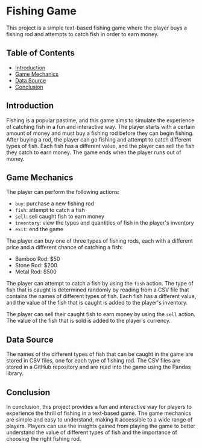 # Fishing Game

This project is a simple text-based fishing game where the player buys a fishing rod and attempts to catch fish in order to earn money.

## Table of Contents

- [Introduction](#introduction)
- [Game Mechanics](#game-mechanics)
- [Data Source](#data-source)
- [Conclusion](#conclusion)

## Introduction

Fishing is a popular pastime, and this game aims to simulate the experience of catching fish in a fun and interactive way. The player starts with a certain amount of money and must buy a fishing rod before they can begin fishing. After buying a rod, the player can go fishing and attempt to catch different types of fish. Each fish has a different value, and the player can sell the fish they catch to earn money. The game ends when the player runs out of money.

## Game Mechanics

The player can perform the following actions:

- `buy`: purchase a new fishing rod
- `fish`: attempt to catch a fish
- `sell`: sell caught fish to earn money
- `inventory`: view the types and quantities of fish in the player's inventory
- `exit`: end the game

The player can buy one of three types of fishing rods, each with a different price and a different chance of catching a fish:

- Bamboo Rod: $50
- Stone Rod: $200
- Metal Rod: $500

The player can attempt to catch a fish by using the `fish` action. The type of fish that is caught is determined randomly by reading from a CSV file that contains the names of different types of fish. Each fish has a different value, and the value of the fish that is caught is added to the player's inventory.

The player can sell their caught fish to earn money by using the `sell` action. The value of the fish that is sold is added to the player's currency.

## Data Source

The names of the different types of fish that can be caught in the game are stored in CSV files, one for each type of fishing rod. The CSV files are stored in a GitHub repository and are read into the game using the Pandas library.

## Conclusion

In conclusion, this project provides a fun and interactive way for players to experience the thrill of fishing in a text-based game. The game mechanics are simple and easy to understand, making it accessible to a wide range of players. Players can use the insights gained from playing the game to better understand the value of different types of fish and the importance of choosing the right fishing rod.
